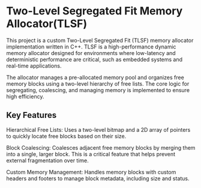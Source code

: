 # Two-Level Segregated Fit Memory Allocator(TLSF)
This project is a custom Two-Level Segregated Fit (TLSF) memory allocator implementation written in C++. TLSF is a high-performance dynamic memory allocator designed for environments where low-latency and deterministic performance are critical, such as embedded systems and real-time applications.

The allocator manages a pre-allocated memory pool and organizes free memory blocks using a two-level hierarchy of free lists. The core logic for segregating, coalescing, and managing memory is implemented to ensure high efficiency.

## Key Features


Hierarchical Free Lists: Uses a two-level bitmap and a 2D array of pointers to quickly locate free blocks based on their size.

Block Coalescing: Coalesces adjacent free memory blocks by merging them into a single, larger block. This is a critical feature that helps prevent external fragmentation over time.

Custom Memory Management: Handles memory blocks with custom headers and footers to manage block metadata, including size and status.

